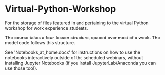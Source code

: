 # Virtual-Python-Workshop
For the storage of files featured in and pertaining to the virtual Python workshop for work experience students.

The course takes a four-lesson structure, spaced over most of a week. The model code follows this structure.

See 'Notebooks_at_home.docx' for instructions on how to use the notebooks interactively outside of the scheduled webinars, without installing Jupyter Notebooks (if you install JupyterLab/Anaconda you can use those too!).
